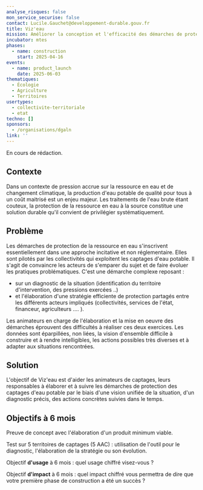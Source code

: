 ```yaml
---
analyse_risques: false
mon_service_securise: false
contact: Lucile.Gauchet@developpement-durable.gouv.fr
title: Viz'eau
mission: Améliorer la conception et l'efficacité des démarches de protection des captages d'eau potable
incubator: mtes
phases:
  - name: construction
    start: 2025-04-16
events:
  - name: product_launch
    date: 2025-06-03
thematiques:
  - Écologie
  - Agriculture
  - Territoires
usertypes:
  - collectivite-territoriale
  - etat
techno: []
sponsors:
  - /organisations/dgaln
link: ''
---
```

En cours de rédaction.

## Contexte

Dans un contexte de pression accrue sur la ressource en eau et de changement climatique, la production d'eau potable de qualité pour tous à un coût maitrisé est un enjeu majeur. 
Les traitements de l'eau brute étant couteux, la protection de la ressource en eau à la source constitue une solution durable qu'il convient de privilégier systématiquement. 

## Problème 
Les démarches de protection de la ressource en eau s'inscrivent essentiellement dans une approche incitative et non réglementaire. Elles sont pilotés par les collectivités qui exploitent les captages d'eau potable. Il s'agit de convaincre les acteurs de s'emparer du sujet et de faire évoluer les pratiques problématiques. 
C'est une démarche complexe reposant : 
* sur un diagnostic de la situation (identification du territoire d'intervention, des pressions exercées ..) 
* et l'élaboration d'une stratégie efficiente de protection partagés entre les différents acteurs impliqués (collectivités, services de l'état, financeur, agriculteurs .... ). 

Les animateurs en charge de l'élaboration et la mise en oeuvre des démarches éprouvent des difficultés à réaliser ces deux exercices. Les données sont éparpillées, non liées, la vision d'ensemble difficile à construire et à rendre intelligibles, les actions possibles très diverses et à adapter aux situations rencontrées. 

## Solution

L'objectif de Viz'eau est d'aider les animateurs de captages, leurs responsables à élaborer et à suivre les démarches de protection des captages d'eau potable par le biais d'une vision unifiée de la situation, d'un diagnostic précis, des actions concrètes suivies dans le temps. 

## Objectifs à 6 mois

Preuve de concept avec l'élaboration d'un produit minimum viable. 

Test sur 5 territoires de captages (5 AAC) : utilisation de l'outil pour le diagnostic, l'élaboration de la stratégie ou son évolution. 

Objectif **d'usage** à 6 mois : quel usage chiffré visez-vous ?

Objectif **d'impact** à 6 mois : quel impact chiffré vous permettra de dire que votre première phase de construction a été un succès ?


